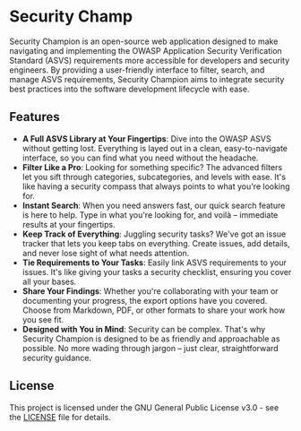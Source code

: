 # Security Champ

Security Champion is an open-source web application designed to make navigating and implementing the OWASP Application Security Verification Standard (ASVS) requirements more accessible for developers and security engineers. By providing a user-friendly interface to filter, search, and manage ASVS requirements, Security Champion aims to integrate security best practices into the software development lifecycle with ease.

## Features

- **A Full ASVS Library at Your Fingertips**: Dive into the OWASP ASVS without getting lost. Everything is layed out in a clean, easy-to-navigate interface, so you can find what you need without the headache.
- **Filter Like a Pro**: Looking for something specific? The advanced filters let you sift through categories, subcategories, and levels with ease. It's like having a security compass that always points to what you're looking for.
- **Instant Search**: When you need answers fast, our quick search feature is here to help. Type in what you're looking for, and voilà – immediate results at your fingertips.
- **Keep Track of Everything**: Juggling security tasks? We've got an issue tracker that lets you keep tabs on everything. Create issues, add details, and never lose sight of what needs attention.
- **Tie Requirements to Your Tasks**: Easily link ASVS requirements to your issues. It's like giving your tasks a security checklist, ensuring you cover all your bases.
- **Share Your Findings**: Whether you're collaborating with your team or documenting your progress, the export options have you covered. Choose from Markdown, PDF, or other formats to share your work how you see fit.
- **Designed with You in Mind**: Security can be complex. That's why Security Champion is designed to be as friendly and approachable as possible. No more wading through jargon – just clear, straightforward security guidance.

## License

This project is licensed under the GNU General Public License v3.0 - see the [LICENSE](https://www.gnu.org/licenses/gpl-3.0.en.html) file for details.



